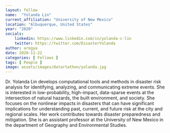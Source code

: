 ```yaml
---
layout: fellow
name:  "Yolanda Lin"
current_affiliation: "University of New Mexico"
location: "Albuquerque, United States"
year: "2020"
socials:
    linkedin: https://www.linkedin.com/in/yolanda-c-lin
    twitter: https://twitter.com/DisasterYolanda
author: arogya
date: 2020-11-22
categories: [ Fellows ]
tags: [ People ]
image: assets/images/datartathon/yolanda.jpg
---
```


Dr. Yolanda Lin develops computational tools and methods in disaster risk analysis for identifying, analyzing, and communicating extreme events. She is interested in low-probability, high-impact, data-sparse events at the intersection of natural hazards, the built environment, and society. She focuses on the nonlinear impacts in disasters that can have significant implications for understanding past, current, and future risk at the city and regional scales. Her work contributes towards disaster preparedness and mitigation. She is an assistant professor at the University of New Mexico in the department of Geography and Environmental Studies.

